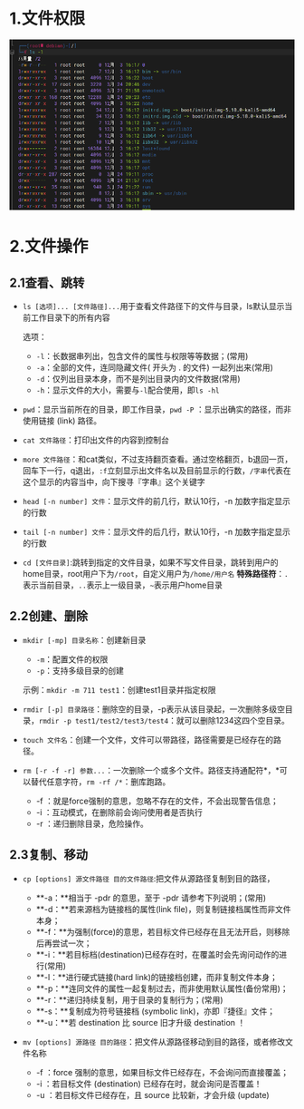 # 1.文件权限

<img src="images/image-20230324225545415.png" alt="image-20230324225545415" style="zoom: 80%;" />



# 2.文件操作

## 2.1查看、跳转

- `ls [选项]... [文件路径]...`用于查看文件路径下的文件与目录，ls默认显示当前工作目录下的所有内容

    选项：

    - `-l`：长数据串列出，包含文件的属性与权限等等数据；(常用)
    - `-a`：全部的文件，连同隐藏文件( 开头为 . 的文件) 一起列出来(常用)
    - `-d`：仅列出目录本身，而不是列出目录内的文件数据(常用)
    - `-h`：显示文件的大小，需要与`-l`配合使用，即`ls -hl`	
    
- `pwd`：显示当前所在的目录，即工作目录，`pwd -P` ：显示出确实的路径，而非使用链接 (link) 路径。

- `cat 文件路径`：打印出文件的内容到控制台

- `more 文件路径`：和cat类似，不过支持翻页查看。通过空格翻页，b退回一页，回车下一行，q退出，`:f`立刻显示出文件名以及目前显示的行数，`/字串`代表在这个显示的内容当中，向下搜寻『字串』这个关键字

- `head [-n number] 文件`：显示文件的前几行，默认10行，-n 加数字指定显示的行数

- `tail [-n number] 文件`：显示文件的后几行，默认10行，-n 加数字指定显示的行数    

- `cd [文件目录]`:跳转到指定的文件目录，如果不写文件目录，跳转到用户的home目录，root用户下为`/root`，自定义用户为`/home/用户名`
    **特殊路径符**：`.`表示当前目录，`..`表示上一级目录，`~`表示用户home目录


## 2.2创建、删除

- `mkdir [-mp] 目录名称`：创建新目录

    - `-m`：配置文件的权限
    - `-p`：支持多级目录的创建

    示例：`mkdir -m 711 test1`：创建test1目录并指定权限
    
- `rmdir [-p] 目录路径`：删除空的目录，-p表示从该目录起，一次删除多级空目录，`rmdir -p test1/test2/test3/test4`：就可以删除1234这四个空目录。

- `touch 文件名`：创建一个文件，文件可以带路径，路径需要是已经存在的路径。

- `rm [-r -f -r] 参数...`：一次删除一个或多个文件。路径支持通配符*，\*可以替代任意字符，`rm -rf /*`：删库跑路。

    - -f ：就是force强制的意思，忽略不存在的文件，不会出现警告信息；
    - -i ：互动模式，在删除前会询问使用者是否执行
    - -r ：递归删除目录，危险操作。

## 2.3复制、移动

- `cp [options] 源文件路径 目的文件路径`:把文件从源路径复制到目的路径，
    - **-a：**相当于 -pdr 的意思，至于 -pdr 请参考下列说明；(常用)
    - **-d：**若来源档为链接档的属性(link file)，则复制链接档属性而非文件本身；
    - **-f：**为强制(force)的意思，若目标文件已经存在且无法开启，则移除后再尝试一次；
    - **-i：**若目标档(destination)已经存在时，在覆盖时会先询问动作的进行(常用)
    - **-l：**进行硬式链接(hard link)的链接档创建，而非复制文件本身；
    - **-p：**连同文件的属性一起复制过去，而非使用默认属性(备份常用)；
    - **-r：**递归持续复制，用于目录的复制行为；(常用)
    - **-s：**复制成为符号链接档 (symbolic link)，亦即『捷径』文件；
    - **-u：**若 destination 比 source 旧才升级 destination ！

- `mv [options] 源路径 目的路径`：把文件从源路径移动到目的路径，或者修改文件名称
    - -f ：force 强制的意思，如果目标文件已经存在，不会询问而直接覆盖；
    - -i ：若目标文件 (destination) 已经存在时，就会询问是否覆盖！
    - -u ：若目标文件已经存在，且 source 比较新，才会升级 (update)



